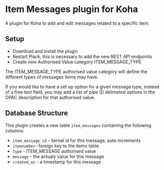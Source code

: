 # Item Messages plugin for Koha
A plugin for Koha to add and edit messages related to a specific item.

## Setup
* Download and install the plugin
* Restart Plack, this is necessary to add the new REST API endpoints
* Create new Authorised Value category ITEM_MESSAGE_TYPE

The ITEM_MESSAGE_TYPE authorised value category will define the different types of messages items may have.

If you would like to have a set up option for a given message type,
instead of a free text field, you may add a list of pipe (|) delimeted
options in the OPAC description for that authorised value.

## Database Structure

This plugin creates a new table `item_messages` containing the following columns:
* `item_message_id` - iternal id for this message, auto increments
* `itemnumber`- foreign key to the items table
* `type` - ITEM_MESSAGE authorised value
* `message` - the actualy value for this message
* `created_on` - a timestamp for this message
